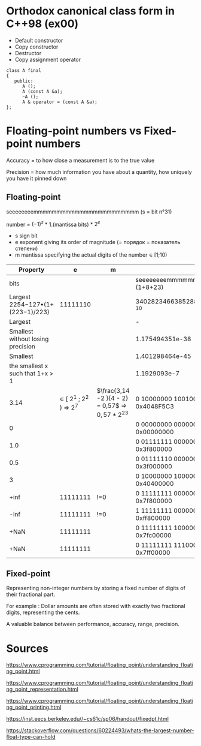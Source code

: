 # Orthodox canonical class form in C++98 (ex00)

- Default constructor
- Copy constructor
- Destructor
- Copy assignment operator

```
class A final
{
   public:
      A ();
      A (const A &a);
      ~A ();
      A & operator = (const A &a);
};
```
# Floating-point numbers vs Fixed-point numbers
Accuracy = to how close a measurement is to the true value

Precision = how much information you have about a quantity, how uniquely you have it pinned down


## Floating-point

seeeeeeeemmmmmmmmmmmmmmmmmmmmmmm (s = bit n°31)

number = ${(-1)}^{s}$ * 1.(mantissa bits) * $2^e$ 

- s sign bit
- e exponent giving its order of magnitude (= порядок = показатель степени)
- m mantissa specifying the actual digits of the number ∊ [1;10)

Property	                          | e        | m   | float                                            
-----------------------------------|----------|-----|--------------------------------------------------
bits                               |          |     | seeeeeeeemmmmmmmmmmmmmmmmmmmmmmm (1+8+23)        
Largest 2254−127•(1+ (223−1)/223)  | 11111110 |     | 340282346638528859811704183484516925440 $_{10}$  
Largest 	                          |          |     |  -                                               
Smallest without losing precision  |          |     |  1.175494351e-38	                                
Smallest                	        |          |     |  1.401298464e-45     	                          
the smallest x such that 1+x > 1   |          |     |  1.1929093e-7	                                   
3.14                               | ∊ [ $2^1$ ; $2^2$ ) => $2^7$ | $\frac{3,14 -2 }{4 - 2} = 0,57$ => $0,57*2^{23}$ |  0 10000000 10010001111010111000011 = 0x4048F5C3
0                                  |          |     |  0 00000000 00000000000000000000000 = 0x00000000
1.0                                |          |     |  0 01111111 00000000000000000000000 = 0x3f800000
0.5                                |          |     |  0 01111110 00000000000000000000000 = 0x3f000000
3                                  |          |     |  0 10000000 10000000000000000000000 = 0x40400000
+inf                               | 11111111 | !=0 |  0 11111111 00000000000000000000000 = 0x7f800000
-inf                               | 11111111 | !=0 |  1 11111111 00000000000000000000000 = 0xff800000
+NaN                               | 11111111 |     |  0 11111111 10000000000000000000000 = 0x7fc00000
+NaN                               | 11111111 |     |  0 11111111 11100000000000000000000 = 0x7ff00000

## Fixed-point

Representing non-integer numbers by storing a fixed number of digits of their fractional part. 

For example : Dollar amounts are often stored with exactly two fractional digits, representing the cents.

A valuable balance between performance, accuracy, range, precision.


# Sources
https://www.cprogramming.com/tutorial/floating_point/understanding_floating_point.html

https://www.cprogramming.com/tutorial/floating_point/understanding_floating_point_representation.html

https://www.cprogramming.com/tutorial/floating_point/understanding_floating_point_printing.html

https://inst.eecs.berkeley.edu//~cs61c/sp06/handout/fixedpt.html 

https://stackoverflow.com/questions/60224493/whats-the-largest-number-float-type-can-hold
